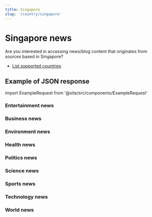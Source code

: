```yaml
---
title: Singapore
slug: '/country/singapore'
---
```


# Singapore news

Are you interested in accessing news/blog content that originates from sources based in Singapore?

- [List supported countries](/get-articles/countries)

## Example of JSON response

import ExampleRequest from '@site/src/components/ExampleRequest'

### Entertainment news
<ExampleRequest url="https://api.apitube.io/v1/news/articles?limit=2&category=news/Arts_and_Entertainment&country=sg"></ExampleRequest>

### Business news
<ExampleRequest url="https://api.apitube.io/v1/news/articles?limit=2&category=news/Business&country=sg"></ExampleRequest>

### Environment news
<ExampleRequest url="https://api.apitube.io/v1/news/articles?limit=2&category=news/Environment&country=sg"></ExampleRequest>

### Health news
<ExampleRequest url="https://api.apitube.io/v1/news/articles?limit=2&category=news/Health&country=sg"></ExampleRequest>

### Politics news
<ExampleRequest url="https://api.apitube.io/v1/news/articles?limit=2&category=news/Politics&country=sg"></ExampleRequest>

### Science news
<ExampleRequest url="https://api.apitube.io/v1/news/articles?limit=2&category=news/Science&country=sg"></ExampleRequest>

### Sports news
<ExampleRequest url="https://api.apitube.io/v1/news/articles?limit=2&category=news/Sports&country=sg"></ExampleRequest>

### Technology news
<ExampleRequest url="https://api.apitube.io/v1/news/articles?limit=2&category=news/Technology&country=sg"></ExampleRequest>

### World news
<ExampleRequest url="https://api.apitube.io/v1/news/articles?limit=2&category=news/World&country=sg"></ExampleRequest>
